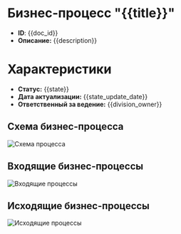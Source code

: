 # Бизнес-процесс "{{title}}"
- **ID**: {{doc_id}}
- **Описание:** {{description}}

# Характеристики
- **Статус:** {{state}}
- **Дата актуализации:** {{state_update_date}}
- **Ответственный за ведение:** {{division_owner}}

## Схема бизнес-процесса
![Схема процесса](@document/{{doc_id}})

## Входящие бизнес-процессы
![Входящие процессы](@document/business_processes.doc.sub_process?doc_id={{doc_id}}&incoming=true)

## Исходящие бизнес-процессы
![Исходящие процессы](@document/business_processes.doc.sub_process?doc_id={{doc_id}}&incoming=false)
